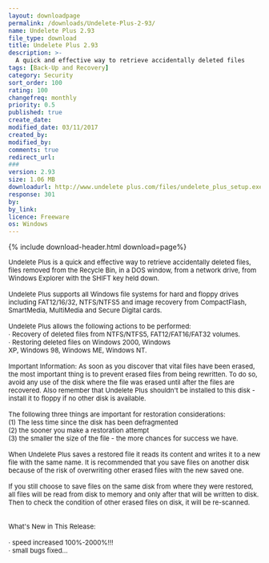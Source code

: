 ```yaml
---
layout: downloadpage
permalink: /downloads/Undelete-Plus-2-93/
name: Undelete Plus 2.93
file_type: download
title: Undelete Plus 2.93
description: >-
  A quick and effective way to retrieve accidentally deleted files
tags: [Back-Up and Recovery]
category: Security
sort_order: 100
rating: 100
changefreq: monthly
priority: 0.5
published: true
create_date: 
modified_date: 03/11/2017
created_by: 
modified_by: 
comments: true
redirect_url: 
### 
version: 2.93
size: 1.06 MB
downloadurl: http://www.undelete plus.com/files/undelete_plus_setup.exe
response: 301
by: 
by_link: 
licence: Freeware
os: Windows
---
```


{% include download-header.html download=page%}

<p style="fix-download-text !important">
<p><font size="2">Undelete Plus is a quick and effective way to retrieve accidentally deleted files, files removed from the Recycle Bin, in a DOS window, from a network drive, from Windows Explorer with the SHIFT key held down. <br />
<br />
Undelete Plus supports all Windows file systems for hard and floppy drives including FAT12/16/32, NTFS/NTFS5 and image recovery from CompactFlash, SmartMedia, MultiMedia and Secure Digital cards. <br />
<br />
Undelete Plus allows the following actions to be performed: <br />
· Recovery of deleted files from NTFS/NTFS5, FAT12/FAT16/FAT32 volumes. <br />
· Restoring deleted files on Windows 2000, Windows <br />
XP, Windows 98, Windows ME, Windows NT. <br />
<br />
Important Information: As soon as you discover that vital files have been erased, the most important thing is to prevent erased files from being rewritten. To do so, avoid any use of the disk where the file was erased until after the files are recovered. Also remember that Undelete Plus shouldn't be installed to this disk - install it to floppy if no other disk is available. <br />
<br />
The following three things are important for restoration considerations: <br />
(1) The less time since the disk has been defragmented <br />
(2) the sooner you make a restoration attempt <br />
(3) the smaller the size of the file - the more chances for success we have. <br />
<br />
When Undelete Plus saves a restored file it reads its content and writes it to a new file with the same name. It is recommended that you save files on another disk because of the risk of overwriting other erased files with the new saved one. <br />
<br />
If you still choose to save files on the same disk from where they were restored, all files will be read from disk to memory and only after that will be written to disk. Then to check the condition of other erased files on disk, it will be re-scanned. <br />
<br />
<br />
What's New in This Release: <br />
<br />
· speed increased 100%-2000%!!! <br />
· small bugs fixed...</font></p></p>
